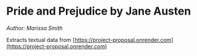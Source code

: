 # Pride and Prejudice by Jane Austen
*Author: Marissa Smith*

Extracts textual data from [https://project-proposal.onrender.com](https://project-proposal.onrender.com)
